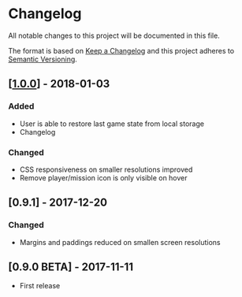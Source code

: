 # Changelog
All notable changes to this project will be documented in this file.

The format is based on [Keep a Changelog](http://keepachangelog.com/en/1.0.0/)
and this project adheres to [Semantic Versioning](http://semver.org/spec/v2.0.0.html).

## [[1.0.0](https://github.com/miii/jakkbox/tree/v1.0.0)] - 2018-01-03
### Added
- User is able to restore last game state from local storage
- Changelog

### Changed
- CSS responsiveness on smaller resolutions improved
- Remove player/mission icon is only visible on hover

## [0.9.1] - 2017-12-20
### Changed
- Margins and paddings reduced on smallen screen resolutions

## [0.9.0 BETA] - 2017-11-11
- First release